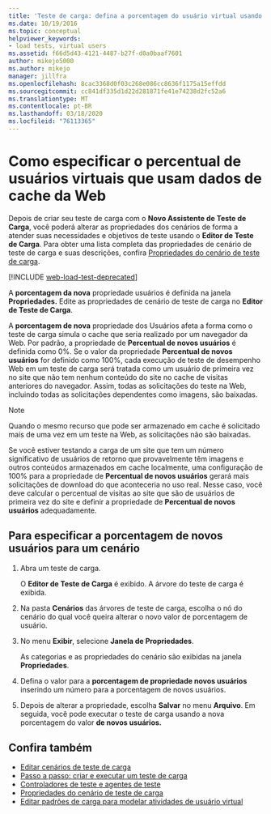 ```yaml
---
title: 'Teste de carga: defina a porcentagem do usuário virtual usando dados de cache da Web'
ms.date: 10/19/2016
ms.topic: conceptual
helpviewer_keywords:
- load tests, virtual users
ms.assetid: f66d5d43-4121-4487-b27f-d0a0baaf7601
author: mikejo5000
ms.author: mikejo
manager: jillfra
ms.openlocfilehash: 8cac3368d0f03c268e086cc8636f1175a15effdd
ms.sourcegitcommit: cc841df335d1d22d281871fe41e74238d2fc52a6
ms.translationtype: MT
ms.contentlocale: pt-BR
ms.lasthandoff: 03/18/2020
ms.locfileid: "76113365"
---
```

# <a name="how-to-specify-the-percentage-of-virtual-users-that-use-web-cache-data"></a>Como especificar o percentual de usuários virtuais que usam dados de cache da Web

Depois de criar seu teste de carga com o **Novo Assistente de Teste de Carga**, você poderá alterar as propriedades dos cenários de forma a atender suas necessidades e objetivos de teste usando o **Editor de Teste de Carga**. Para obter uma lista completa das propriedades de cenário de teste de carga e suas descrições, confira [Propriedades do cenário de teste de carga](../test/load-test-scenario-properties.md).

[!INCLUDE [web-load-test-deprecated](includes/web-load-test-deprecated.md)]

A **porcentagem da nova** propriedade usuários é definida na janela **Propriedades.** Edite as propriedades de cenário de teste de carga no **Editor de Teste de Carga**.

A **porcentagem de nova** propriedade dos Usuários afeta a forma como o teste de carga simula o cache que seria realizado por um navegador da Web. Por padrão, a propriedade de **Percentual de novos usuários** é definida como 0%. Se o valor da propriedade **Percentual de novos usuários** for definido como 100%, cada execução de teste de desempenho Web em um teste de carga será tratada como um usuário de primeira vez no site que não tem nenhum conteúdo do site no cache de visitas anteriores do navegador. Assim, todas as solicitações do teste na Web, incluindo todas as solicitações dependentes como imagens, são baixadas.

> [!NOTE]
> Quando o mesmo recurso que pode ser armazenado em cache é solicitado mais de uma vez em um teste na Web, as solicitações não são baixadas.

Se você estiver testando a carga de um site que tem um número significativo de usuários de retorno que provavelmente têm imagens e outros conteúdos armazenados em cache localmente, uma configuração de 100% para a propriedade de **Percentual de novos usuários** gerará mais solicitações de download do que aconteceria no uso real. Nesse caso, você deve calcular o percentual de visitas ao site que são de usuários de primeira vez do site e definir a propriedade de **Percentual de novos usuários** adequadamente.

## <a name="to-specify-the-percentage-of-new-users-for-a-scenario"></a>Para especificar a porcentagem de novos usuários para um cenário

1. Abra um teste de carga.

     O **Editor de Teste de Carga** é exibido. A árvore do teste de carga é exibida.

2. Na pasta **Cenários** das árvores de teste de carga, escolha o nó do cenário do qual você queira alterar o novo valor de porcentagem de usuário.

3. No menu **Exibir**, selecione **Janela de Propriedades**.

     As categorias e as propriedades do cenário são exibidas na janela **Propriedades**.

4. Defina o valor para a **porcentagem de propriedade novos usuários** inserindo um número para a porcentagem de novos usuários.

5. Depois de alterar a propriedade, escolha **Salvar** no menu **Arquivo**. Em seguida, você pode executar o teste de carga usando a nova porcentagem do valor **de novos usuários.**

## <a name="see-also"></a>Confira também

- [Editar cenários de teste de carga](../test/edit-load-test-scenarios.md)
- [Passo a passo: criar e executar um teste de carga](../test/walkthrough-create-and-run-a-load-test.md)
- [Controladores de teste e agentes de teste](configure-test-agents-and-controllers-for-load-tests.md)
- [Propriedades do cenário de teste de carga](../test/load-test-scenario-properties.md)
- [Editar padrões de carga para modelar atividades de usuário virtual](../test/edit-load-patterns-to-model-virtual-user-activities.md)
